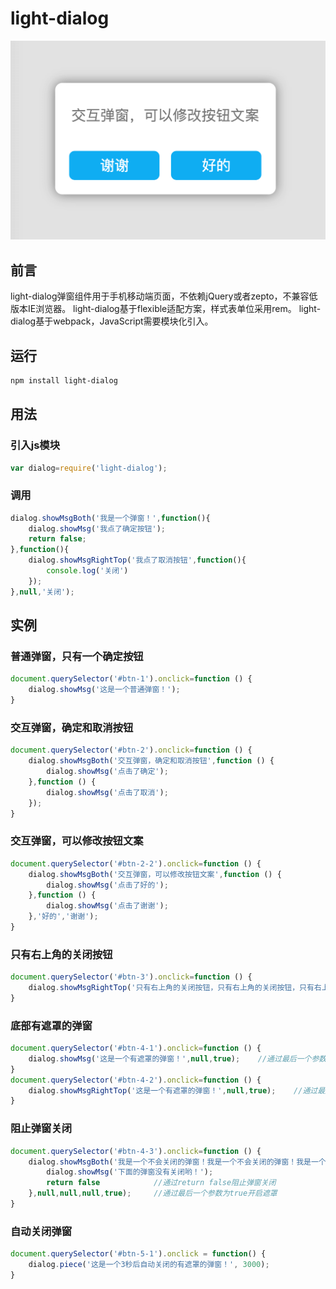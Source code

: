 # light-dialog

![light-dialog](https://raw.githubusercontent.com/dengtongyu/light-dialog/master/res/light-dialog.png) 

## 前言
light-dialog弹窗组件用于手机移动端页面，不依赖jQuery或者zepto，不兼容低版本IE浏览器。
light-dialog基于flexible适配方案，样式表单位采用rem。
light-dialog基于webpack，JavaScript需要模块化引入。

## 运行
```sh
npm install light-dialog
```

## 用法

### 引入js模块
```js
var dialog=require('light-dialog');
```
### 调用
```js
dialog.showMsgBoth('我是一个弹窗！',function(){
	dialog.showMsg('我点了确定按钮');
	return false;				
},function(){
	dialog.showMsgRightTop('我点了取消按钮',function(){
		console.log('关闭')
	});
},null,'关闭');
```
## 实例

### 普通弹窗，只有一个确定按钮
```js
document.querySelector('#btn-1').onclick=function () {
	dialog.showMsg('这是一个普通弹窗！');
}
```
### 交互弹窗，确定和取消按钮
```js
document.querySelector('#btn-2').onclick=function () {
	dialog.showMsgBoth('交互弹窗，确定和取消按钮',function () {
		dialog.showMsg('点击了确定');
	},function () {
		dialog.showMsg('点击了取消');
	});
}
```
### 交互弹窗，可以修改按钮文案
```js
document.querySelector('#btn-2-2').onclick=function () {
	dialog.showMsgBoth('交互弹窗，可以修改按钮文案',function () {
		dialog.showMsg('点击了好的');
	},function () {
		dialog.showMsg('点击了谢谢');
	},'好的','谢谢');
}
```
### 只有右上角的关闭按钮
```js
document.querySelector('#btn-3').onclick=function () {
	dialog.showMsgRightTop('只有右上角的关闭按钮，只有右上角的关闭按钮，只有右上角的关闭按钮');
}
```
### 底部有遮罩的弹窗
```js
document.querySelector('#btn-4-1').onclick=function () {
	dialog.showMsg('这是一个有遮罩的弹窗！',null,true);	//通过最后一个参数为true开启遮罩
}
document.querySelector('#btn-4-2').onclick=function () {
	dialog.showMsgRightTop('这是一个有遮罩的弹窗！',null,true);	//通过最后一个参数为true开启遮罩
}
```
### 阻止弹窗关闭
```js
document.querySelector('#btn-4-3').onclick=function () {
	dialog.showMsgBoth('我是一个不会关闭的弹窗！我是一个不会关闭的弹窗！我是一个不会关闭的弹窗！',function(){
		dialog.showMsg('下面的弹窗没有关闭哟！');
		return false			//通过return false阻止弹窗关闭
	},null,null,null,true);		//通过最后一个参数为true开启遮罩
}
```
### 自动关闭弹窗
```js
document.querySelector('#btn-5-1').onclick = function() {
	dialog.piece('这是一个3秒后自动关闭的有遮罩的弹窗！', 3000);
}
```